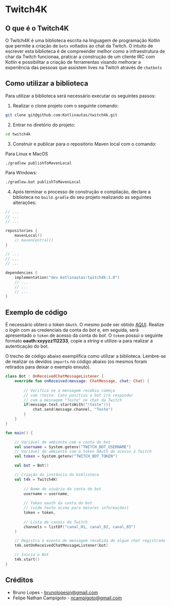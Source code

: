 # Twitch4K

## O que é o Twitch4K
O Twitch4K é uma biblioteca escrita na linguagem de programação Kotlin que permite a criação de `bots` voltados ao chat da Twitch. O intuito de escrever esta biblioteca é de compreender melhor como a infraestrutura de char da Twitch funcionaa, praticar a construção de um cliente IRC com Kotlin e possibilitar a criação de ferramentas visando melhorar a experiência das pessoas que assistem lives na Twitch através de `chatbots`

## Como utilizar a biblioteca
Para utilizar a biblioteca será necessário executar os seguintes passos:

1. Realizar o clone projeto com o seguinte comando:
```bash
git clone git@github.com:Kotlinautas/twitch4k.git
```
2. Entrar no diretório do projeto:
```bash
cd twitch4k
```
3. Construir e publicar para o repositório Maven local com o comando:

Para Linux e MacOS
```bash
./gradlew publishToMavenLocal
```

Para Windows:
```bash
./gradlew.bat publishToMavenLocal
```
4. Após terminar o processo de construção e compilação, declare a biblioteca no `build.gradle` do seu projeto realizando as seguintes alterações:
```kotlin
// ...
// ...
// ...

repositories {
    mavenLocal()
    // mavenCentral()
}

// ...
// ...
// ...

dependencies {
    implementation("dev.kotlinautas:twitch4k:1.0")
    // ...
    // ...
    // ...
}
```

## Exemplo de código

É necessário obtero o token `OAuth`. O mesmo pode ser obtido [AQUI](https://twitchapps.com/tmi/). Realize o _login_ com as credenciais da conta do _bot_ e, em seguida, será apresentado o `token` de acesso da conta do _bot_. O `tokem` possui o seguinte formato **oauth:xxyyzz112233**, copie a _string_ e utilize-a para realizar a autenticação do bot.

O trecho de código abaixo exemplifica como utilizar a biblioteca. Lembre-se de realizar os devidos `imports` no código abaixo (os mesmos foram retirados para deixar o exemplo enxuto).

```kotlin
class Bot : OnReceivedChatMessageListener {
    override fun onReceived(message: ChatMessage, chat: Chat) {
        
        // Verifica se a mensagem recebia começa 
        // com !teste. Caso positivo o bot irá responder 
        // com a mesnagem "Teste" no chat da Twitch
        if(message.text.startsWith("!teste")){
            chat.send(message.channel, "Teste")
        }
    }
}

fun main() {

    // Variável de ambiente com a conta do bot
    val username = System.getenv("TWITCH_BOT_USERNAME")
    // Variável de ambiente com o token OAuth de acesso à Twitch
    val token = System.getenv("TWITCH_BOT_TOKEN")

    val bot = Bot()

    // Criação da instância da biblioteca 
    val t4k = Twitch4K(
        
        // Nome de usuário da conta do bot
        username = username,
        
        // Token oauth da conta do bot
        // (vide texto acima para maiores informações)
        token = token,
        
        // Lista de canais da Twitch
        channels = listOf("canal_01, canal_02, canal_03")
    )

    // Registra o evento de mensagem recebida de algum chat registrado
    t4k.setOnReceivedChatMessageListener(bot)

    // Inicia o Bot
    t4k.start()
}
```

## Créditos
- Bruno Lopes - brunolopesjn@gmail.com
- Felipe Nathan Campigoto - ncampigoto@gmail.com